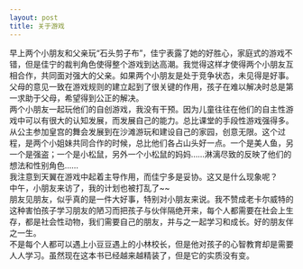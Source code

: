 ```yaml
---
layout: post
title: 关于游戏
---
```


<p>早上两个小朋友和父亲玩“石头剪子布”，佳宁表露了她的好胜心，家庭式的游戏不错，但是佳宁的裁判角色使得整个游戏到达高潮。我觉得这样才使得两个小朋友互相合作，共同面对强大的父亲。如果两个小朋友是处于竞争状态，未见得是好事。<br />
父母的意见一致在游戏规则的建立起到了很关键的作用，孩子在难以解决时总是第一求助于父母，希望得到公正的解决。<br />
两个小朋友一起玩他们的自创游戏，我没有干预。因为儿童往往在他们的自主性游戏中可以有很大的认知发展，而发展自己的能力。总比课堂的手段性游戏强得多。<br />
从公主参加皇宫的舞会发展到在沙滩游玩和建设自己的家园，创意无限。这个过程，是两个小姐妹共同合作的时候，总比他们各占山头好一点。一个是美人鱼，另一个是强盗；一个是小松鼠，另外一个小松鼠的妈妈……淋漓尽致的反映了他们的想法和性别角色……<br />
我注意到天翼在游戏中起着主导作用，而佳宁多是妥协。这又是什么现象呢？<br />
中午，小朋友来访了，我的计划也被打乱了~~<br />
朋友见朋友，似乎真的是一件大好事，特别对小朋友来说。我不赞成老卡尔威特的这种害怕孩子学习朋友的陋习而把孩子与伙伴隔绝开来，每个人都需要在社会上生存，都是社会性动物，我们需要自己的朋友，并与之一起学习和成长。好的朋友伴之一生。<br />
不是每个人都可以遇上小豆豆遇上的小林校长，但是他对孩子的心智教育却是需要人人学习。虽然现在这本书已经越来越精装了，但是它的实质没有变。</p>
